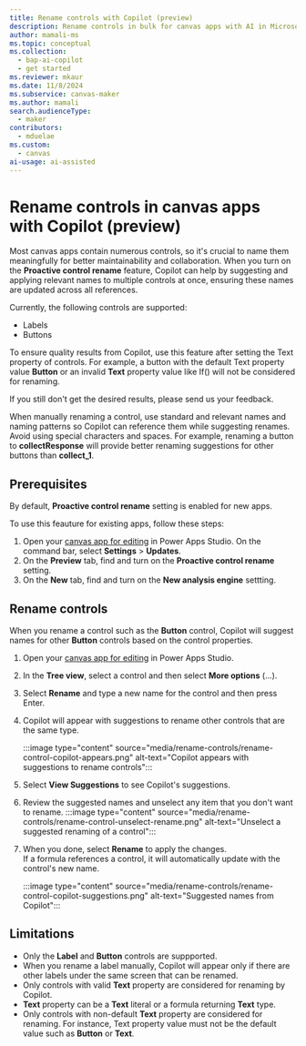 ```yaml
---
title: Rename controls with Copilot (preview)
description: Rename controls in bulk for canvas apps with AI in Microsoft Power Apps.
author: mamali-ms
ms.topic: conceptual
ms.collection:
  - bap-ai-copilot
  - get started
ms.reviewer: mkaur
ms.date: 11/8/2024
ms.subservice: canvas-maker
ms.author: mamali
search.audienceType:
  - maker
contributors:
  - mduelae
ms.custom:
  - canvas
ai-usage: ai-assisted
---
```


# Rename controls in canvas apps with Copilot (preview)

Most canvas apps contain numerous controls, so it's crucial to name them meaningfully for better maintainability and collaboration. When you turn on the **Proactive control rename** feature, Copilot can help by suggesting and applying relevant names to multiple controls at once, ensuring these names are updated across all references.

Currently, the following controls are supported:

- Labels
- Buttons


To ensure quality results from Copilot, use this feature after setting the Text property of controls. For example, a button with the default Text property value **Button** or an invalid **Text** property value like If() will not be considered for renaming.

If you still don't get the desired results, please send us your feedback.

When manually renaming a control, use standard and relevant names and naming patterns so Copilot can reference them while suggesting renames. Avoid using special characters and spaces. For example, renaming a button to **collectResponse** will provide better renaming suggestions for other buttons than **collect_1**.

## Prerequisites

By default, **Proactive control rename** setting is enabled for new apps.

To use this feauture for existing apps, follow these steps:

1. Open your [canvas app for editing](edit-app.md) in Power Apps Studio. On the command bar, select **Settings** > **Updates**.
1. On the **Preview** tab, find and turn on the **Proactive control rename** setting.
1. On the **New** tab, find and turn on the **New analysis engine** settting.





## Rename controls

When you rename a control such as the **Button** control, Copilot will suggest names for other **Button** controls based on the control properties.

1. Open your [canvas app for editing](edit-app.md) in Power Apps Studio.

1. In the **Tree view**, select a control and then select **More options** (...).

1. Select **Rename** and type a new name for the control and then press Enter.

1. Copilot will appear with suggestions to rename other controls that are the same type.

    :::image type="content" source="media/rename-controls/rename-control-copilot-appears.png" alt-text="Copilot appears with suggestions to rename controls":::

1. Select **View Suggestions** to see Copilot's suggestions.

1. Review the suggested names and unselect any item that you don't want to rename.
:::image type="content" source="media/rename-controls/rename-control-unselect-rename.png" alt-text="Unselect a suggested renaming of a control":::

1. When you done, select **Rename** to apply the changes. <br>If a formula references a control, it will automatically update with the control's new name.

    :::image type="content" source="media/rename-controls/rename-control-copilot-suggestions.png" alt-text="Suggested names from Copilot":::


## Limitations

- Only the **Label** and **Button** controls are suppported.
- When you rename a label manually, Copilot will appear only if there are other labels under the same screen that can be renamed.
- Only controls with valid **Text** property are considered for renaming by Copilot. 
- **Text** property can be a **Text** literal or a formula returning **Text** type.
- Only controls with non-default **Text** property are considered for renaming. For instance, Text property value must not be the default value such as **Button** or **Text**.
